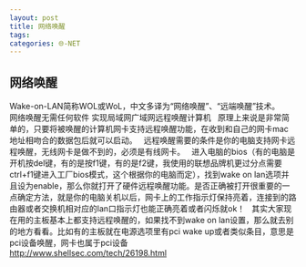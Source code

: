 ```yaml
---
layout: post
title: 网络唤醒
tags: 
categories: 🌐-NET
---
```


## 网络唤醒

Wake-on-LAN简称WOL或WoL，中文多译为“网络唤醒”、“远端唤醒”技术。
 
 
 
网络唤醒无需任何软件 实现局域网广域网远程唤醒计算机
 
原理上来说是非常简单的，只要将被唤醒的计算机网卡支持远程唤醒功能，在收到和自己的网卡mac地址相吻合的数据包后就可以启动。
 
远程唤醒需要的条件是你的电脑支持网卡远程唤醒，无线网卡是做不到的，必须是有线网卡。
 
进入电脑的bios（有的电脑是开机按del键，有的是按f1键，有的是f2键，我使用的联想品牌机更过分点需要ctrl+f1键进入工厂bios模式，这个根据你的电脑而定），找到wake on lan选项并且设为enable，那么你就打开了硬件远程唤醒功能。是否正确被打开很重要的一点确定方法，就是你的电脑关机以后，网卡上的工作指示灯保持亮着，连接到的路由器或者交换机相对应的lan口指示灯也能正确亮着或者闪烁就ok！
 
其实大家现在用的主板基本上都支持远程唤醒的，如果找不到wake on lan设置，那么就去别的地方看看。比如有的主板就在电源选项里有pci wake up或者类似条目，意思是pci设备唤醒，网卡也属于pci设备 
 
 
http://www.shellsec.com/tech/26198.html
















